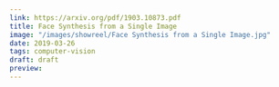 ```yaml
---
link: https://arxiv.org/pdf/1903.10873.pdf
title: Face Synthesis from a Single Image
image: "/images/showreel/Face Synthesis from a Single Image.jpg"
date: 2019-03-26
tags: computer-vision
draft: draft
preview:
---
```



